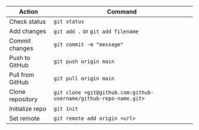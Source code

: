 
| Action           | Command                                                           |
| ---------------- | ----------------------------------------------------------------- |
| Check status     | `git status`                                                      |
| Add changes      | `git add .` or `git add filename`                                 |
| Commit changes   | `git commit -m "message"`                                         |
| Push to GitHub   | `git push origin main`                                            |
| Pull from GitHub | `git pull origin main`                                            |
| Clone repository | `git clone <git@github.com:github-username/github-repo-name.git>` |
| Initialize repo  | `git init`                                                        |
| Set remote       | `git remote add origin <url>`                                     |
